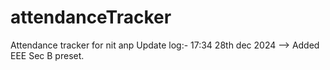 # attendanceTracker

Attendance tracker for nit anp
Update log:-
17:34 28th dec 2024 --> Added EEE Sec B preset.
